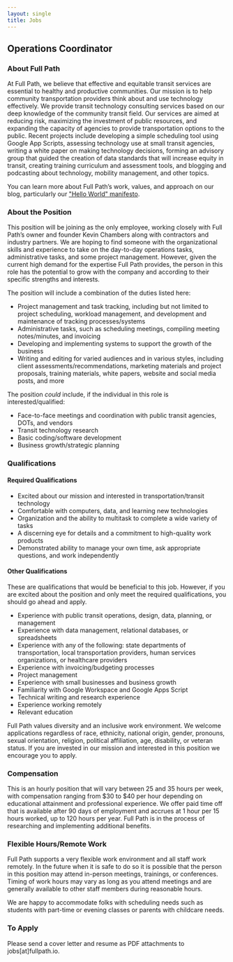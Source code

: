```yaml
---
layout: single
title: Jobs 
---
```


## Operations Coordinator

### About Full Path

At Full Path, we believe that effective and equitable transit services are essential to healthy and productive communities. Our mission is to help community transportation providers think about and use technology effectively. We provide transit technology consulting services based on our deep knowledge of the community transit field. Our services are aimed at reducing risk, maximizing the investment of public resources, and expanding the capacity of agencies to provide transportation options to the public. Recent projects include developing a simple scheduling tool using Google App Scripts, assessing technology use at small transit agencies, writing a white paper on making technology decisions, forming an advisory group that guided the creation of data standards that will increase equity in transit, creating training curriculum and assessment tools, and blogging and podcasting about technology, mobility management, and other topics.
 
You can learn more about Full Path’s work, values, and approach on our blog, particularly our ["Hello World" manifesto](https://fullpath.io/blog/2018/08/hello-world).

### About the Position
This position will be joining as the only employee, working closely with Full Path’s owner and founder Kevin Chambers along with contractors and industry partners. We are hoping to find someone with the organizational skills and experience to take on the day-to-day operations tasks, administrative tasks, and some project management. However, given the current high demand for the expertise Full Path provides, the person in this role has the potential to grow with the company and according to their specific strengths and interests.

The position will include a combination of the duties listed here:

* Project management and task tracking, including but not limited to project scheduling, workload management, and development and maintenance of tracking processes/systems
* Administrative tasks, such as scheduling meetings, compiling meeting notes/minutes, and invoicing
* Developing and implementing systems to support the growth of the business
* Writing and editing for varied audiences and in various styles, including client assessments/recommendations, marketing materials and project proposals, training materials, white papers, website and social media posts, and more

The position _could_ include, if the individual in this role is interested/qualified:
* Face-to-face meetings and coordination with public transit agencies, DOTs, and vendors
* Transit technology research
* Basic coding/software development 
* Business growth/strategic planning 

### Qualifications

#### Required Qualifications

* Excited about our mission and interested in transportation/transit technology
* Comfortable with computers, data, and learning new technologies
* Organization and the ability to multitask to complete a wide variety of tasks
* A discerning eye for details and a commitment to high-quality work products
* Demonstrated ability to manage your own time, ask appropriate questions, and work independently

#### Other Qualifications

These are qualifications that would be beneficial to this job. However, if you are excited about the position and only meet the required qualifications, you should go ahead and apply. 

* Experience with public transit operations, design, data, planning, or management
* Experience with data management, relational databases, or spreadsheets
* Experience with any of the following: state departments of transportation, local transportation providers, human services organizations, or healthcare providers
* Experience with invoicing/budgeting processes
* Project management
* Experience with small businesses and business growth
* Familiarity with Google Workspace and Google Apps Script
* Technical writing and research experience
* Experience working remotely
* Relevant education
 
Full Path values diversity and an inclusive work environment. We welcome applications regardless of race, ethnicity, national origin, gender, pronouns, sexual orientation, religion, political affiliation, age, disability, or veteran status. If you are invested in our mission and interested in this position we encourage you to apply.

### Compensation

This is an hourly position that will vary between 25 and 35 hours per week, with compensation ranging from $30 to $40 per hour depending on educational attainment and professional experience. We offer paid time off that is available after 90 days of employment and accrues at 1 hour per 15 hours worked, up to 120 hours per year. Full Path is in the process of researching and implementing additional benefits.

### Flexible Hours/Remote Work
Full Path supports a very flexible work environment and all staff work remotely. In the future when it is safe to do so it is possible that the person in this position may attend in-person meetings, trainings, or conferences. Timing of work hours may vary as long as you attend meetings and are generally available to other staff members during reasonable hours.

We are happy to accommodate folks with scheduling needs such as students with part-time or evening classes or parents with childcare needs.

### To Apply

Please send a cover letter and resume as PDF attachments to jobs[at]fullpath.io. 
